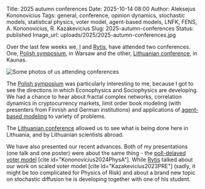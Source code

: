 Title: 2025 autumn conferences
Date: 2025-10-14 08:00
Author: Aleksejus Kononovicius
Tags: general, conference, opinion dynamics, stochastic models, statistical physics, voter model, agent-based models, LNFK, FENS, A. Kononovicius, R. Kazakevicius
Slug: 2025-autumn-conferences
Status: published
Image_url: uploads/2025/2025-autumn-conferences.jpg

Over the last few weeks we, [I](/tag/a-kononovicius/) and
[Rytis](/tag/r-kazakevicius/), have attended two conferences. One, [Polish
symposium](https://fens25.fizyka.pw.edu.pl/), in Warsaw and the other,
[Lithuanian conference](https://lnfk.ktu.edu/), in Kaunas.

![Some photos of us attending
conferences]({static}/uploads/2025/2025-autumn-conferences.jpg "Some photos
of us attending 46th Lithuanian National Physics Conference and XIII Polish
Symposium on Physics in Economics and Social Sciences.")

The [Polish symposium](https://fens25.fizyka.pw.edu.pl/) was particularly
interesting to me, because I got to see the directions in which Econophysics
and Sociophysics are developing. We had a chance to hear about fractal
complex networks, correlation dynamics in cryptocurrency markets, limit
order book modeling (with presenters from Finnish and German institutions)
and applications of [agent-based modeling](/tag/agent-based-models/) to
variety of problems.

The [Lithuanian conference](https://lnfk.ktu.edu/) allowed us to see what is
being done here in Lithuania, and by Lithuanian scientists abroad.

We have also presented our recent advances. Both of my presentations (one
talk and one poster) were about the same thing - the [poll-delayed voter
model](/tag/poll-delayed-voter-model/) [cite id="Kononovicius2024PhysA"].
While [Rytis](/tag/r-kazakevicius/) talked about our work on scaled voter
model [cite id="Kazakevicius2023PRE"] (sadly, it might be too complicated
for Physics of Risk) and about a brand new topic on stochastic diffusion he
is developing together with one of his student.
